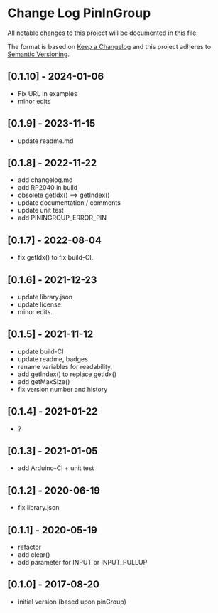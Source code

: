# Change Log PinInGroup

All notable changes to this project will be documented in this file.

The format is based on [Keep a Changelog](http://keepachangelog.com/)
and this project adheres to [Semantic Versioning](http://semver.org/).


## [0.1.10] - 2024-01-06
- Fix URL in examples
- minor edits


## [0.1.9] - 2023-11-15
- update readme.md

## [0.1.8] - 2022-11-22
- add changelog.md
- add RP2040 in build
- obsolete getIdx() ==> getIndex()
- update documentation / comments
- update unit test
- add PININGROUP_ERROR_PIN

## [0.1.7] - 2022-08-04
- fix getIdx() to fix build-CI.

## [0.1.6] - 2021-12-23
- update library.json
- update license
- minor edits.

## [0.1.5] -  2021-11-12
- update build-CI
- update readme, badges
- rename variables for readability,
- add getIndex() to replace getIdx()
- add getMaxSize()
- fix version number and history

## [0.1.4] - 2021-01-22
- ?

## [0.1.3] - 2021-01-05
- add Arduino-CI + unit test

## [0.1.2] - 2020-06-19
- fix library.json

## [0.1.1] - 2020-05-19
- refactor
- add clear()
- add parameter for INPUT or INPUT_PULLUP

## [0.1.0] - 2017-08-20
- initial version (based upon pinGroup)

